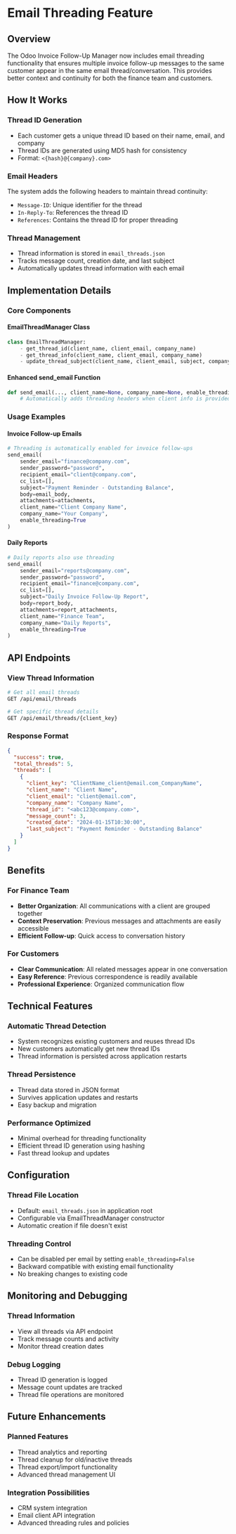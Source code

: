 # Email Threading Feature

## Overview

The Odoo Invoice Follow-Up Manager now includes email threading functionality that ensures multiple invoice follow-up messages to the same customer appear in the same email thread/conversation. This provides better context and continuity for both the finance team and customers.

## How It Works

### Thread ID Generation
- Each customer gets a unique thread ID based on their name, email, and company
- Thread IDs are generated using MD5 hash for consistency
- Format: `<{hash}@{company}.com>`

### Email Headers
The system adds the following headers to maintain thread continuity:
- `Message-ID`: Unique identifier for the thread
- `In-Reply-To`: References the thread ID
- `References`: Contains the thread ID for proper threading

### Thread Management
- Thread information is stored in `email_threads.json`
- Tracks message count, creation date, and last subject
- Automatically updates thread information with each email

## Implementation Details

### Core Components

#### EmailThreadManager Class
```python
class EmailThreadManager:
    - get_thread_id(client_name, client_email, company_name)
    - get_thread_info(client_name, client_email, company_name)
    - update_thread_subject(client_name, client_email, subject, company_name)
```

#### Enhanced send_email Function
```python
def send_email(..., client_name=None, company_name=None, enable_threading=True):
    # Automatically adds threading headers when client info is provided
```

### Usage Examples

#### Invoice Follow-up Emails
```python
# Threading is automatically enabled for invoice follow-ups
send_email(
    sender_email="finance@company.com",
    sender_password="password",
    recipient_email="client@company.com",
    cc_list=[],
    subject="Payment Reminder - Outstanding Balance",
    body=email_body,
    attachments=attachments,
    client_name="Client Company Name",
    company_name="Your Company",
    enable_threading=True
)
```

#### Daily Reports
```python
# Daily reports also use threading
send_email(
    sender_email="reports@company.com",
    sender_password="password",
    recipient_email="finance@company.com",
    cc_list=[],
    subject="Daily Invoice Follow-Up Report",
    body=report_body,
    attachments=report_attachments,
    client_name="Finance Team",
    company_name="Daily Reports",
    enable_threading=True
)
```

## API Endpoints

### View Thread Information
```bash
# Get all email threads
GET /api/email/threads

# Get specific thread details
GET /api/email/threads/{client_key}
```

### Response Format
```json
{
  "success": true,
  "total_threads": 5,
  "threads": [
    {
      "client_key": "ClientName_client@email.com_CompanyName",
      "client_name": "Client Name",
      "client_email": "client@email.com",
      "company_name": "Company Name",
      "thread_id": "<abc123@company.com>",
      "message_count": 3,
      "created_date": "2024-01-15T10:30:00",
      "last_subject": "Payment Reminder - Outstanding Balance"
    }
  ]
}
```

## Benefits

### For Finance Team
- **Better Organization**: All communications with a client are grouped together
- **Context Preservation**: Previous messages and attachments are easily accessible
- **Efficient Follow-up**: Quick access to conversation history

### For Customers
- **Clear Communication**: All related messages appear in one conversation
- **Easy Reference**: Previous correspondence is readily available
- **Professional Experience**: Organized communication flow

## Technical Features

### Automatic Thread Detection
- System recognizes existing customers and reuses thread IDs
- New customers automatically get new thread IDs
- Thread information is persisted across application restarts

### Thread Persistence
- Thread data stored in JSON format
- Survives application updates and restarts
- Easy backup and migration

### Performance Optimized
- Minimal overhead for threading functionality
- Efficient thread ID generation using hashing
- Fast thread lookup and updates

## Configuration

### Thread File Location
- Default: `email_threads.json` in application root
- Configurable via EmailThreadManager constructor
- Automatic creation if file doesn't exist

### Threading Control
- Can be disabled per email by setting `enable_threading=False`
- Backward compatible with existing email functionality
- No breaking changes to existing code

## Monitoring and Debugging

### Thread Information
- View all threads via API endpoint
- Track message counts and activity
- Monitor thread creation dates

### Debug Logging
- Thread ID generation is logged
- Message count updates are tracked
- Thread file operations are monitored

## Future Enhancements

### Planned Features
- Thread analytics and reporting
- Thread cleanup for old/inactive threads
- Thread export/import functionality
- Advanced thread management UI

### Integration Possibilities
- CRM system integration
- Email client API integration
- Advanced threading rules and policies




